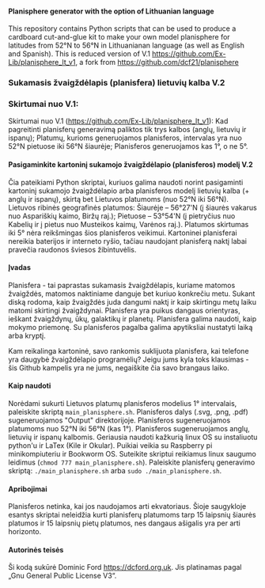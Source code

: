 #### Planisphere generator with the option of Lithuanian language

This repository contains Python scripts that can be used to produce a cardboard cut-and-glue kit to make your own model planisphere for latitudes from 52°N to 56°N in Lithuanianan language (as well as English and Spanish). This is reduced version of V.1 <https://github.com/Ex-Lib/planisphere_lt_v1>, a fork from <https://github.com/dcf21/planisphere>

### Sukamasis žvaigždėlapis (planisfera) lietuvių kalba V.2

### Skirtumai nuo V.1:

Skirtumai nuo V.1 (<https://github.com/Ex-Lib/planisphere_lt_v1>): Kad pagreitinti planisferų generavimą paliktos tik trys kalbos (anglų, lietuvių ir ispanų); Platumų, kurioms generuojamos planisferos, intervalas yra nuo 52°N pietuose iki 56°N šiaurėje; Planisferos generuojamos kas 1°, o ne 5°.

#### Pasigaminkite kartoninį sukamojo žvaigždėlapio (planisferos) modelį V.2

Čia pateikiami Python skriptai, kuriuos galima naudoti norint pasigaminti kartoninį sukamojo žvaigždėlapio arba planisferos modelį lietuvių kalba (+ anglų ir ispanų), skirtą bet Lietuvos platumoms (nuo 52°N iki 56°N). Lietuvos ribinės geografinės platumos: Šiaurėje – 56°27'N (į šiaurės vakarus nuo Aspariškių kaimo, Biržų raj.); Pietuose – 53°54'N (į pietryčius nuo Kabelių ir į pietus nuo Musteikos kaimų, Varėnos raj.). Platumos skirtumas iki 5° nėra reikšmingas šios planisferos veikimui. 
Kartoninei planisferai nereikia baterijos ir interneto ryšio, tačiau naudojant planisferą naktį labai pravečia raudonos šviesos žibintuvėlis.

#### Įvadas

Planisfera - tai paprastas sukamasis žvaigždėlapis, kuriame matomos žvaigždės, matomos naktiniame danguje bet kuriuo konkrečiu metu. Sukant diską rodoma, kaip žvaigždės juda dangumi naktį ir kaip skirtingu metų laiku matomi skirtingi žvaigždynai. Planisfera yra puikus dangaus orientyras, ieškant žvaigždynų, ūkų, galaktikų ir planetų. Planisfera galima naudoti, kaip mokymo priemonę. Su planisferos pagalba galima apytiksliai nustatyti laiką arba kryptį. 

Kam reikalinga kartoninė, savo rankomis suklijuota planisfera, kai telefone yra daugybė žvaigždėlapio programėlių? Jeigu jums kyla toks klausimas - šis Github kampelis yra ne jums, negaiškite čia savo brangaus laiko.

#### Kaip naudoti

Norėdami sukurti Lietuvos platumų planisferos modelius 1° intervalais, paleiskite skriptą `main_planisphere.sh`. Planisferos dalys (.svg, .png, .pdf) sugeneruojamos "Output" direktorijoje. Planisferos sugeneruojamos platumoms nuo 52°N iki 56°N (kas 1°). Planisferos sugeneruojamos anglų, lietuvių ir ispanų kalbomis. Geriausia naudoti kažkurią linux OS su instaliuotu python'u ir LaTex (Kile ir Okular). Puikiai veikia su Raspberry pi minikompiuteriu ir Bookworm OS. Suteikite skriptui reikiamus linux saugumo leidimus (`chmod 777 main_planisphere.sh`). Paleiskite planisferų generavimo skriptą:  `./main_planisphere.sh` arba `sudo ./main_planisphere.sh`.

#### Apribojimai

Planisferos netinka, kai jos naudojamos arti ekvatoriaus. Šioje saugykloje esantys skriptai neleidžia kurti planisferų platumoms tarp 15 laipsnių šiaurės platumos ir 15 laipsnių pietų platumos, nes dangaus ašigalis yra per arti horizonto.

#### Autorinės teisės

Ši kodą sukūrė Dominic Ford <https://dcford.org.uk>. Jis platinamas pagal „Gnu General Public License V3“.
